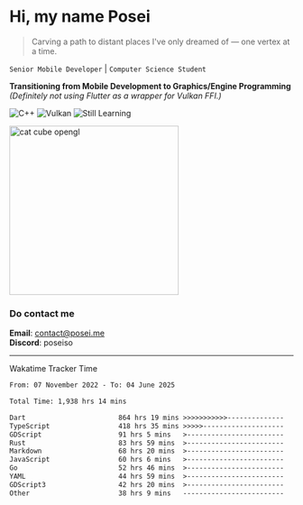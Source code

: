 # Hi, my name Posei

> Carving a path to distant places I've only dreamed of — one vertex at a time.

`Senior Mobile Developer` | `Computer Science Student`  

**Transitioning from Mobile Development to Graphics/Engine Programming**  
_(Definitely not using Flutter as a wrapper for Vulkan FFI.)_

![C++](https://img.shields.io/badge/C++-00599C?style=flat&logo=c%2B%2B&logoColor=white)
![Vulkan](https://img.shields.io/badge/Vulkan-AC162C?style=flat&logo=vulkan&logoColor=white)
![Still Learning](https://img.shields.io/badge/Still%20Learning-FFCC00?style=flat&logoColor=white)

  <img src="https://github.com/user-attachments/assets/54c92bc8-af3e-4bf1-b442-e889f1c01633" width="300" alt="cat cube opengl" />

### Do contact me

**Email**: [contact@posei.me](mailto:contact@posei.me)  
**Discord**: poseiso

---

Wakatime Tracker Time

<!--START_SECTION:waka-->

```txt
From: 07 November 2022 - To: 04 June 2025

Total Time: 1,938 hrs 14 mins

Dart                       864 hrs 19 mins >>>>>>>>>>>--------------   44.60 %
TypeScript                 418 hrs 35 mins >>>>>--------------------   21.60 %
GDScript                   91 hrs 5 mins   >------------------------   04.70 %
Rust                       83 hrs 59 mins  >------------------------   04.33 %
Markdown                   68 hrs 20 mins  >------------------------   03.53 %
JavaScript                 60 hrs 6 mins   >------------------------   03.10 %
Go                         52 hrs 46 mins  >------------------------   02.72 %
YAML                       44 hrs 59 mins  >------------------------   02.32 %
GDScript3                  42 hrs 20 mins  >------------------------   02.18 %
Other                      38 hrs 9 mins   -------------------------   01.97 %
```

<!--END_SECTION:waka-->
